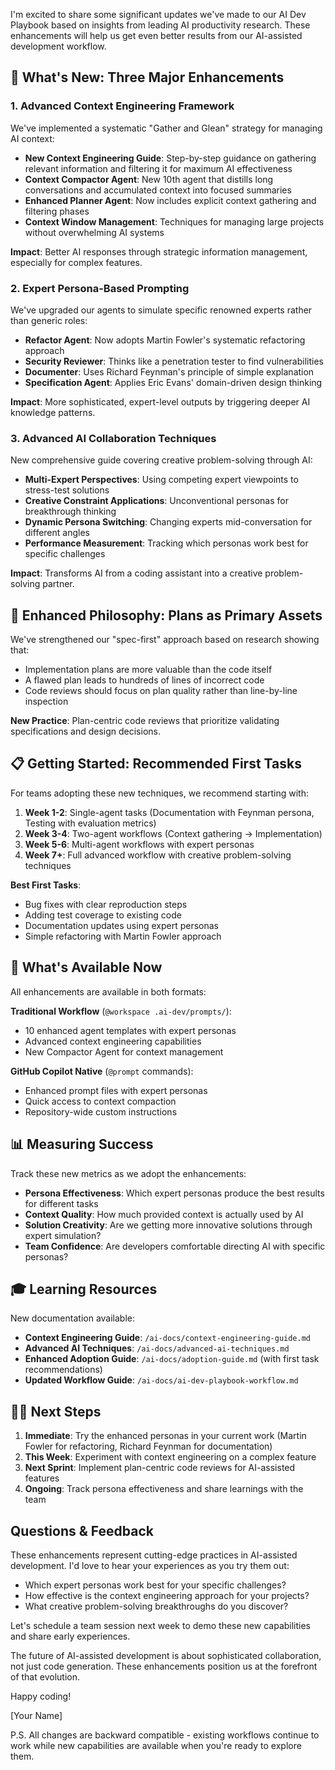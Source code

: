 I'm excited to share some significant updates we've made to our AI Dev Playbook based on insights from leading AI productivity research. These enhancements will help us get even better results from our AI-assisted development workflow.

## 🎯 What's New: Three Major Enhancements

### 1. Advanced Context Engineering Framework
We've implemented a systematic "Gather and Glean" strategy for managing AI context:

- **New Context Engineering Guide**: Step-by-step guidance on gathering relevant information and filtering it for maximum AI effectiveness
- **Context Compactor Agent**: New 10th agent that distills long conversations and accumulated context into focused summaries
- **Enhanced Planner Agent**: Now includes explicit context gathering and filtering phases
- **Context Window Management**: Techniques for managing large projects without overwhelming AI systems

**Impact**: Better AI responses through strategic information management, especially for complex features.

### 2. Expert Persona-Based Prompting
We've upgraded our agents to simulate specific renowned experts rather than generic roles:

- **Refactor Agent**: Now adopts Martin Fowler's systematic refactoring approach
- **Security Reviewer**: Thinks like a penetration tester to find vulnerabilities
- **Documenter**: Uses Richard Feynman's principle of simple explanation
- **Specification Agent**: Applies Eric Evans' domain-driven design thinking

**Impact**: More sophisticated, expert-level outputs by triggering deeper AI knowledge patterns.

### 3. Advanced AI Collaboration Techniques
New comprehensive guide covering creative problem-solving through AI:

- **Multi-Expert Perspectives**: Using competing expert viewpoints to stress-test solutions
- **Creative Constraint Applications**: Unconventional personas for breakthrough thinking
- **Dynamic Persona Switching**: Changing experts mid-conversation for different angles
- **Performance Measurement**: Tracking which personas work best for specific challenges

**Impact**: Transforms AI from a coding assistant into a creative problem-solving partner.

## 🚀 Enhanced Philosophy: Plans as Primary Assets

We've strengthened our "spec-first" approach based on research showing that:
- Implementation plans are more valuable than the code itself
- A flawed plan leads to hundreds of lines of incorrect code
- Code reviews should focus on plan quality rather than line-by-line inspection

**New Practice**: Plan-centric code reviews that prioritize validating specifications and design decisions.

## 📋 Getting Started: Recommended First Tasks

For teams adopting these new techniques, we recommend starting with:

1. **Week 1-2**: Single-agent tasks (Documentation with Feynman persona, Testing with evaluation metrics)
2. **Week 3-4**: Two-agent workflows (Context gathering → Implementation)
3. **Week 5-6**: Multi-agent workflows with expert personas
4. **Week 7+**: Full advanced workflow with creative problem-solving techniques

**Best First Tasks**:
- Bug fixes with clear reproduction steps
- Adding test coverage to existing code
- Documentation updates using expert personas
- Simple refactoring with Martin Fowler approach

## 🔧 What's Available Now

All enhancements are available in both formats:

**Traditional Workflow** (`@workspace .ai-dev/prompts/`):
- 10 enhanced agent templates with expert personas
- Advanced context engineering capabilities
- New Compactor Agent for context management

**GitHub Copilot Native** (`@prompt` commands):
- Enhanced prompt files with expert personas
- Quick access to context compaction
- Repository-wide custom instructions

## 📊 Measuring Success

Track these new metrics as we adopt the enhancements:
- **Persona Effectiveness**: Which expert personas produce the best results for different tasks
- **Context Quality**: How much provided context is actually used by AI
- **Solution Creativity**: Are we getting more innovative solutions through expert simulation?
- **Team Confidence**: Are developers comfortable directing AI with specific personas?

## 🎓 Learning Resources

New documentation available:
- **Context Engineering Guide**: `/ai-docs/context-engineering-guide.md`
- **Advanced AI Techniques**: `/ai-docs/advanced-ai-techniques.md`  
- **Enhanced Adoption Guide**: `/ai-docs/adoption-guide.md` (with first task recommendations)
- **Updated Workflow Guide**: `/ai-docs/ai-dev-playbook-workflow.md`

## 🏃‍♂️ Next Steps

1. **Immediate**: Try the enhanced personas in your current work (Martin Fowler for refactoring, Richard Feynman for documentation)
2. **This Week**: Experiment with context engineering on a complex feature
3. **Next Sprint**: Implement plan-centric code reviews for AI-assisted features
4. **Ongoing**: Track persona effectiveness and share learnings with the team

## Questions & Feedback

These enhancements represent cutting-edge practices in AI-assisted development. I'd love to hear your experiences as you try them out:

- Which expert personas work best for your specific challenges?
- How effective is the context engineering approach for your projects?
- What creative problem-solving breakthroughs do you discover?

Let's schedule a team session next week to demo these new capabilities and share early experiences.

The future of AI-assisted development is about sophisticated collaboration, not just code generation. These enhancements position us at the forefront of that evolution.

Happy coding!

[Your Name]

P.S. All changes are backward compatible - existing workflows continue to work while new capabilities are available when you're ready to explore them.
